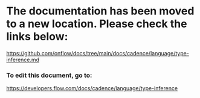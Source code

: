 # The documentation has been moved to a new location. Please check the links below:

https://github.com/onflow/docs/tree/main/docs/cadence/language/type-inference.md

### To edit this document, go to:

https://developers.flow.com/docs/cadence/language/type-inference

